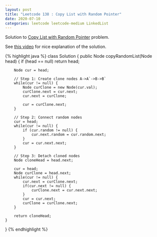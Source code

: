 ```yaml
---
layout: post
title: "Leetcode 138 : Copy List with Random Pointer"
date: 2020-07-10
categories: leetcode leetcode-medium LinkedList
---
```


Solution to [Copy List with Random Pointer][leetcode] problem.

See [this video][youtube] for nice explanation of the solution. 

{% highlight java %}
class Solution {
    public Node copyRandomList(Node head) {
        if (head == null)
            return head;
        
        Node cur = head;
        
        // Step 1: Create clone nodes A->A`->B->B`
        while(cur != null) {
            Node curClone = new Node(cur.val);
            curClone.next = cur.next;
            cur.next = curClone;
            
            cur = curClone.next;
        }
        
        // Step 2: Connect random nodes
        cur = head;
        while(cur != null) {
            if (cur.random != null) {
                cur.next.random = cur.random.next;
            }
            cur = cur.next.next;
        }
        
        // Step 3: Detach cloned nodes
        Node cloneHead = head.next;
        
        cur = head;
        Node curClone = head.next;
        while(cur != null) {
            cur.next = curClone.next;
            if(cur.next != null) {
                curClone.next = cur.next.next;
            }
            cur = cur.next;
            curClone = curClone.next;
        }
        
        return cloneHead;
    }
}
{% endhighlight %}

[leetcode]: https://leetcode.com/problems/copy-list-with-random-pointer/
[youtube]: https://www.youtube.com/watch?v=xbpUHSKoALg
